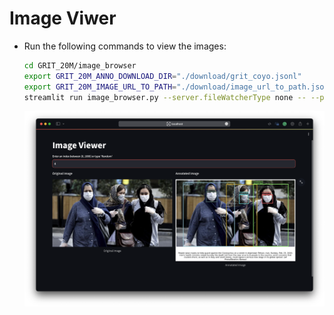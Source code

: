 # Image Viwer

- Run the following commands to view the images:

  ```bash
  cd GRIT_20M/image_browser
  export GRIT_20M_ANNO_DOWNLOAD_DIR="./download/grit_coyo.jsonl"
  export GRIT_20M_IMAGE_URL_TO_PATH="./download/image_url_to_path.json"
  streamlit run image_browser.py --server.fileWatcherType none -- --path_to_ann $GRIT_20M_ANNO_DOWNLOAD_DIR --image_url_to_path $GRIT_20M_IMAGE_URL_TO_PATH --tmp_dir ./tmp --sample_num 1000
  ```

  ![image_browser](image_browser.png)
